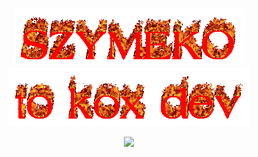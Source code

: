 <p align="center">
<img src="cooltext391813013484832.gif"/>
<img src="cooltext391813247647110.gif"/>
</p>
<p align="center">
  <img src="https://img.shields.io/badge/Java-ED8B00?style=for-the-badge&logo=java&logoColor=white"/>
</p> <br>
